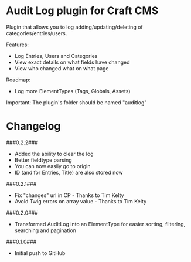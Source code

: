 Audit Log plugin for Craft CMS
=================

Plugin that allows you to log adding/updating/deleting of categories/entries/users.

Features:
 - Log Entries, Users and Categories
 - View exact details on what fields have changed
 - View who changed what on what page
 
Roadmap:
 - Log more ElementTypes (Tags, Globals, Assets)
 
Important:
The plugin's folder should be named "auditlog"

Changelog
=================
###0.2.2###
 - Added the ability to clear the log
 - Better fieldtype parsing
 - You can now easily go to origin
 - ID (and for Entries, Title) are also stored now

###0.2.1###
 - Fix "changes" url in CP - Thanks to Tim Kelty
 - Avoid Twig errors on array value - Thanks to Tim Kelty

###0.2.0###
 - Transformed AuditLog into an ElementType for easier sorting, filtering, searching and pagination

###0.1.0###
 - Initial push to GitHub